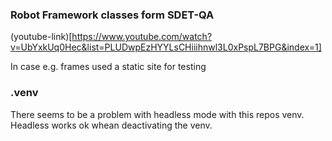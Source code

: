### Robot Framework classes form SDET-QA

(youtube-link)[https://www.youtube.com/watch?v=UbYxkUq0Hec&list=PLUDwpEzHYYLsCHiiihnwl3L0xPspL7BPG&index=1]

In case e.g. frames used a static site for testing

### .venv
There seems to be a problem with headless mode with this repos venv. Headless works ok whean deactivating the venv.